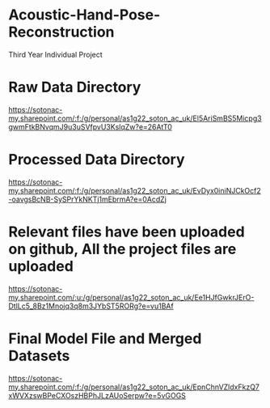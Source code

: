 # Acoustic-Hand-Pose-Reconstruction
Third Year Individual Project

# Raw Data Directory
https://sotonac-my.sharepoint.com/:f:/g/personal/as1g22_soton_ac_uk/El5AriSmBS5Micpg3gwmFtkBNvqmJ9u3uSVfpvU3KslqZw?e=26AtT0

# Processed Data Directory
https://sotonac-my.sharepoint.com/:f:/g/personal/as1g22_soton_ac_uk/EvDyx0iniNJCkOcf2-oavgsBcNB-SySPrYkNKTj1mEbrmA?e=0AcdZj

# Relevant files have been uploaded on github, All the project files are uploaded
https://sotonac-my.sharepoint.com/:u:/g/personal/as1g22_soton_ac_uk/Ee1HJfGwkrJErO-DtlLc5_8Bz1Mnojq3q8m3JYbST5RORg?e=vu1BAf

# Final Model File and Merged Datasets
https://sotonac-my.sharepoint.com/:f:/g/personal/as1g22_soton_ac_uk/EpnChnVZldxFkzQ7xWVXzswBPeCXOszHBPhJLzAUoSerpw?e=5vGOGS
